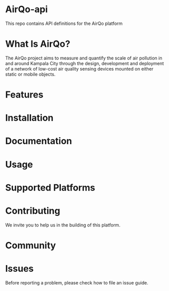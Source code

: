 # AirQo-api
This repo contains API definitions for the AirQo platform


# What Is AirQo?
The AirQo project aims to measure and quantify the scale of air pollution in and around Kampala City through the design, development and deployment of a network of low-cost air quality sensing devices mounted on either static or mobile objects.


# Features


# Installation


# Documentation


# Usage


# Supported Platforms


# Contributing
We invite you to help us in the building of this platform. 


# Community


# Issues
Before reporting a problem, please check how to file an issue guide.
